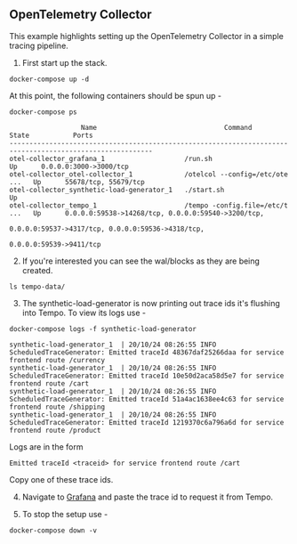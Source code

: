 ## OpenTelemetry Collector
This example highlights setting up the OpenTelemetry Collector in a simple tracing pipeline.

1. First start up the stack.

```console
docker-compose up -d
```

At this point, the following containers should be spun up -

```console
docker-compose ps
```
```
                  Name                                Command               State           Ports
----------------------------------------------------------------------------------------------------------
otel-collector_grafana_1                    /run.sh                          Up      0.0.0.0:3000->3000/tcp
otel-collector_otel-collector_1             /otelcol --config=/etc/ote ...   Up      55678/tcp, 55679/tcp
otel-collector_synthetic-load-generator_1   ./start.sh                       Up
otel-collector_tempo_1                      /tempo -config.file=/etc/t ...   Up      0.0.0.0:59538->14268/tcp, 0.0.0.0:59540->3200/tcp,
                                                                                    0.0.0.0:59537->4317/tcp, 0.0.0.0:59536->4318/tcp,
                                                                                    0.0.0.0:59539->9411/tcp
```

2. If you're interested you can see the wal/blocks as they are being created.

```console
ls tempo-data/
```

3. The synthetic-load-generator is now printing out trace ids it's flushing into Tempo.  To view its logs use -

```console
docker-compose logs -f synthetic-load-generator
```
```
synthetic-load-generator_1  | 20/10/24 08:26:55 INFO ScheduledTraceGenerator: Emitted traceId 48367daf25266daa for service frontend route /currency
synthetic-load-generator_1  | 20/10/24 08:26:55 INFO ScheduledTraceGenerator: Emitted traceId 10e50d2aca58d5e7 for service frontend route /cart
synthetic-load-generator_1  | 20/10/24 08:26:55 INFO ScheduledTraceGenerator: Emitted traceId 51a4ac1638ee4c63 for service frontend route /shipping
synthetic-load-generator_1  | 20/10/24 08:26:55 INFO ScheduledTraceGenerator: Emitted traceId 1219370c6a796a6d for service frontend route /product
```

Logs are in the form

```
Emitted traceId <traceid> for service frontend route /cart
```

Copy one of these trace ids.

4. Navigate to [Grafana](http://localhost:3000/explore) and paste the trace id to request it from Tempo.

5. To stop the setup use -

```console
docker-compose down -v
```
